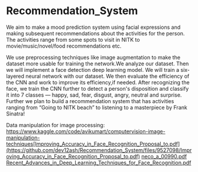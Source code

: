 # Recommendation_System

We aim to make a mood prediction system using facial expressions and making subsequent recommendations about the activities for the person. The activities range from some spots to visit in NITK to movie/music/novel/food recommendations etc.

We use preprocessing techniques like image augmentation to make the dataset more usable for training the network.We analyze our dataset. Then we will  implement a face detection deep learning model. We will train a six-layered neural network with our dataset. We  then evaluate the efficiency of the CNN and work to improve its efficiency,if needed. After recognizing the face, we train the CNN further to detect a person's disposition and classify it into 7 classes — happy, sad, fear, disgust, angry, neutral and surprise. Further we plan to  build a recommendation system that has activities ranging from “Going to NITK beach” to listening to a masterpiece by Frank Sinatra! 

Data manipulation for image processing:
https://www.kaggle.com/code/avikumart/computervision-image-manipulation-techniques[Improving_Accuracy_in_Face_Recognition_Proposal_to.pdf](https://github.com/dev12ash/Recommendation_System/files/9527098/Improving_Accuracy_in_Face_Recognition_Proposal_to.pdf)
[neco_a_00990.pdf](https://github.com/dev12ash/Recommendation_System/files/9527103/neco_a_00990.pdf)
[Recent_Advances_in_Deep_Learning_Techniques_for_Face_Recognition.pdf](https://github.com/dev12ash/Recommendation_System/files/9527104/Recent_Advances_in_Deep_Learning_Techniques_for_Face_Recognition.pdf)
